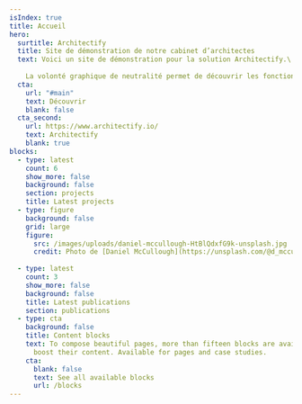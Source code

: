 ```yaml
---
isIndex: true
title: Accueil
hero:
  surtitle: Architectify
  title: Site de démonstration de notre cabinet d’architectes
  text: Voici un site de démonstration pour la solution Architectify.\
  
    La volonté graphique de neutralité permet de découvrir les fonctionnalités et les informations possibles à renseigner.
  cta:
    url: "#main"
    text: Découvrir
    blank: false
  cta_second:
    url: https://www.architectify.io/
    text: Architectify
    blank: true
blocks:
  - type: latest
    count: 6
    show_more: false
    background: false
    section: projects
    title: Latest projects
  - type: figure
    background: false
    grid: large
    figure:
      src: /images/uploads/daniel-mccullough-HtBlQdxfG9k-unsplash.jpg
      credit: Photo de [Daniel McCullough](https://unsplash.com/@d_mccullough?utm_source=unsplash&utm_medium=referral&utm_content=creditCopyText) on [Unsplash](https://unsplash.com/fr/photos/HtBlQdxfG9k?utm_source=unsplash&utm_medium=referral&utm_content=creditCopyText")
  
  - type: latest
    count: 3
    show_more: false
    background: false
    title: Latest publications
    section: publications
  - type: cta
    background: false
    title: Content blocks
    text: To compose beautiful pages, more than fifteen blocks are available to
      boost their content. Available for pages and case studies.
    cta:
      blank: false
      text: See all available blocks
      url: /blocks
---
```

